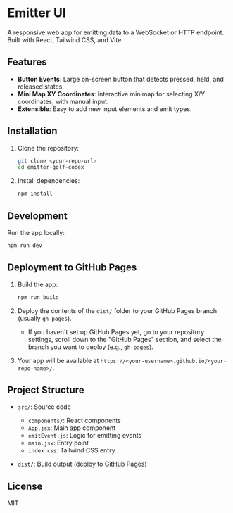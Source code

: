 # Emitter UI

A responsive web app for emitting data to a WebSocket or HTTP endpoint. Built with React, Tailwind CSS, and Vite.

## Features

- **Button Events**: Large on-screen button that detects pressed, held, and released states.
- **Mini Map XY Coordinates**: Interactive minimap for selecting X/Y coordinates, with manual input.
- **Extensible**: Easy to add new input elements and emit types.

## Installation

1. Clone the repository:
   ```sh
   git clone <your-repo-url>
   cd emitter-golf-codex
   ```

2. Install dependencies:
   ```sh
   npm install
   ```

## Development

Run the app locally:
```sh
npm run dev
```

## Deployment to GitHub Pages

1. Build the app:
   ```sh
   npm run build
   ```

2. Deploy the contents of the `dist/` folder to your GitHub Pages branch (usually `gh-pages`).

   - If you haven't set up GitHub Pages yet, go to your repository settings, scroll down to the "GitHub Pages" section, and select the branch you want to deploy (e.g., `gh-pages`).

3. Your app will be available at `https://<your-username>.github.io/<your-repo-name>/`.

## Project Structure

- `src/`: Source code
  - `components/`: React components
  - `App.jsx`: Main app component
  - `emitEvent.js`: Logic for emitting events
  - `main.jsx`: Entry point
  - `index.css`: Tailwind CSS entry

- `dist/`: Build output (deploy to GitHub Pages)

## License

MIT
